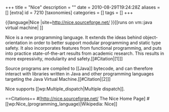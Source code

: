 +++
title = "Nice"
description = ""
date = 2010-08-29T19:24:28Z
aliases = []
[extra]
id = 7210
[taxonomies]
categories = []
tags = []
+++

{{language|Nice
|site=http://nice.sourceforge.net/
}}[[runs on vm::java virtual machine| ]]

Nice is a new programming language. It extends the ideas behind object-orientation in order to better support modular programming and static type safety. It also incorporates features from functional programming, and puts into practice state-of-the-art results from academic research. This results in more expressivity, modularity and safety.[[#Citation|[1]]]

Source programs are compiled to [[Java]] bytecode, and can therefore interact with libraries written in Java and other programming languages targeting the Java Virtual Machine.[[#Citation|[2]]]

Nice supports [[wp:Multiple_dispatch|Multiple dispatch]].

==Citations==
#[http://nice.sourceforge.net/ The Nice Home Page]
#[[wp:Nice_(programming_language)|Wikipedia: Nice]]
